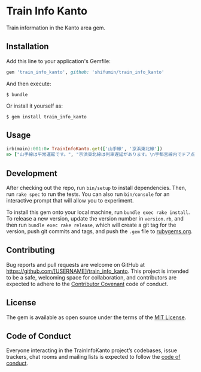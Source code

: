 # Train Info Kanto
Train information in the Kanto area gem.

## Installation

Add this line to your application's Gemfile:

```ruby
gem 'train_info_kanto', github: 'shifumin/train_info_kanto'
```

And then execute:

    $ bundle

Or install it yourself as:

    $ gem install train_info_kanto

## Usage

```ruby
irb(main):001:0> TrainInfoKanto.get(['山手線', '京浜東北線'])
=> ["山手線は平常運転です。", "京浜東北線は列車遅延があります。\n宇都宮線内でドア点検を行った影響で、一部列車に遅れが出ています。 （9月21日 16時45分掲載）\nhttps://transit.yahoo.co.jp/traininfo/detail/22/0/"]
```

## Development

After checking out the repo, run `bin/setup` to install dependencies. Then, run `rake spec` to run the tests. You can also run `bin/console` for an interactive prompt that will allow you to experiment.

To install this gem onto your local machine, run `bundle exec rake install`. To release a new version, update the version number in `version.rb`, and then run `bundle exec rake release`, which will create a git tag for the version, push git commits and tags, and push the `.gem` file to [rubygems.org](https://rubygems.org).

## Contributing

Bug reports and pull requests are welcome on GitHub at https://github.com/[USERNAME]/train_info_kanto. This project is intended to be a safe, welcoming space for collaboration, and contributors are expected to adhere to the [Contributor Covenant](http://contributor-covenant.org) code of conduct.

## License

The gem is available as open source under the terms of the [MIT License](https://opensource.org/licenses/MIT).

## Code of Conduct

Everyone interacting in the TrainInfoKanto project’s codebases, issue trackers, chat rooms and mailing lists is expected to follow the [code of conduct](https://github.com/[USERNAME]/train_info_kanto/blob/master/CODE_OF_CONDUCT.md).
